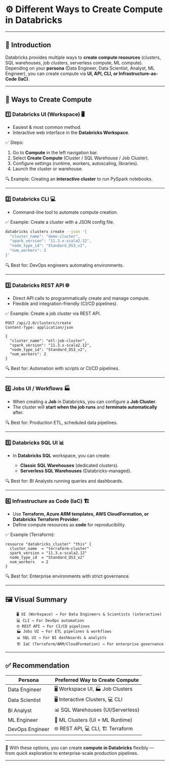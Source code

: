 # ⚙️ Different Ways to Create Compute in Databricks  

---

## 🔹 Introduction  
Databricks provides multiple ways to **create compute resources** (clusters, SQL warehouses, job clusters, serverless compute, ML compute).  
Depending on your **persona** (Data Engineer, Data Scientist, Analyst, ML Engineer), you can create compute via **UI, API, CLI, or Infrastructure-as-Code (IaC)**.  

---

## 🧩 Ways to Create Compute  

### 1️⃣ **Databricks UI (Workspace)** 🖥️  
- Easiest & most common method.  
- Interactive web interface in the **Databricks Workspace**.  

✅ Steps:  
1. Go to **Compute** in the left navigation bar.  
2. Select **Create Compute** (Cluster / SQL Warehouse / Job Cluster).  
3. Configure settings (runtime, workers, autoscaling, libraries).  
4. Launch the cluster or warehouse.  

🔍 Example: Creating an **interactive cluster** to run PySpark notebooks.  

---

### 2️⃣ **Databricks CLI** 💻  
- Command-line tool to automate compute creation.  

✅ Example: Create a cluster with a JSON config file.  

```bash
databricks clusters create --json '{
  "cluster_name": "demo-cluster",
  "spark_version": "11.3.x-scala2.12",
  "node_type_id": "Standard_DS3_v2",
  "num_workers": 2
}'
````

🔍 Best for: DevOps engineers automating environments.

---

### 3️⃣ **Databricks REST API** 🌐

* Direct API calls to programmatically create and manage compute.
* Flexible and integration-friendly (CI/CD pipelines).

✅ Example: Create a job cluster via REST API.

```http
POST /api/2.0/clusters/create
Content-Type: application/json

{
  "cluster_name": "etl-job-cluster",
  "spark_version": "11.3.x-scala2.12",
  "node_type_id": "Standard_DS3_v2",
  "num_workers": 2
}
```

🔍 Best for: Automation with scripts or CI/CD pipelines.

---

### 4️⃣ **Jobs UI / Workflows** 🏭

* When creating a **Job** in Databricks, you can configure a **Job Cluster**.
* The cluster will **start when the job runs** and **terminate automatically** after.

🔍 Best for: Production ETL, scheduled data pipelines.

---

### 5️⃣ **Databricks SQL UI** 📊

* In **Databricks SQL** workspace, you can create:

    * **Classic SQL Warehouses** (dedicated clusters).
    * **Serverless SQL Warehouses** (Databricks-managed).

🔍 Best for: BI Analysts running queries and dashboards.

---

### 6️⃣ **Infrastructure as Code (IaC)** 🏗️

* Use **Terraform, Azure ARM templates, AWS CloudFormation, or Databricks Terraform Provider**.
* Define compute resources as **code** for reproducibility.

✅ Example (Terraform):

```hcl
resource "databricks_cluster" "this" {
  cluster_name  = "terraform-cluster"
  spark_version = "11.3.x-scala2.12"
  node_type_id  = "Standard_DS3_v2"
  num_workers   = 2
}
```

🔍 Best for: Enterprise environments with strict governance.

---

## 🖼️ Visual Summary

```
     🖥️ UI (Workspace) → For Data Engineers & Scientists (interactive)
     💻 CLI → For DevOps automation
     🌐 REST API → For CI/CD pipelines
     🏭 Jobs UI → For ETL pipelines & workflows
     📊 SQL UI → For BI dashboards & analysts
     🏗️ IaC (Terraform/ARM/CloudFormation) → For enterprise governance
```

---

## ✅ Recommendation

| Persona         | Preferred Way to Create Compute    |
| --------------- | ---------------------------------- |
| Data Engineer   | 🖥️ Workspace UI, 🏭 Job Clusters  |
| Data Scientist  | 🖥️ Interactive Clusters, 💻 CLI   |
| BI Analyst      | 📊 SQL Warehouses (UI/Serverless)  |
| ML Engineer     | 🤖 ML Clusters (UI + ML Runtime)   |
| DevOps Engineer | 🌐 REST API, 💻 CLI, 🏗️ Terraform |

---

🚀 With these options, you can create **compute in Databricks** flexibly — from quick exploration to enterprise-scale production pipelines.

---
